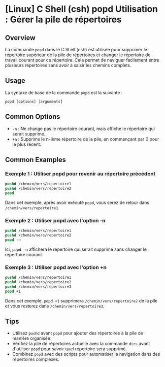 # [Linux] C Shell (csh) popd Utilisation : Gérer la pile de répertoires

## Overview
La commande `popd` dans le C Shell (csh) est utilisée pour supprimer le répertoire supérieur de la pile de répertoires et changer le répertoire de travail courant pour ce répertoire. Cela permet de naviguer facilement entre plusieurs répertoires sans avoir à saisir les chemins complets.

## Usage
La syntaxe de base de la commande `popd` est la suivante :

```
popd [options] [arguments]
```

## Common Options
- `-n` : Ne change pas le répertoire courant, mais affiche le répertoire qui serait supprimé.
- `+n` : Supprime le n-ième répertoire de la pile, en commençant par 0 pour le plus récent.

## Common Examples

### Exemple 1 : Utiliser popd pour revenir au répertoire précédent
```csh
pushd /chemin/vers/repertoire1
pushd /chemin/vers/repertoire2
popd
```
Dans cet exemple, après avoir exécuté `popd`, vous serez de retour dans `/chemin/vers/repertoire1`.

### Exemple 2 : Utiliser popd avec l'option -n
```csh
pushd /chemin/vers/repertoire1
pushd /chemin/vers/repertoire2
popd -n
```
Ici, `popd -n` affichera le répertoire qui serait supprimé sans changer le répertoire courant.

### Exemple 3 : Utiliser popd avec l'option +n
```csh
pushd /chemin/vers/repertoire1
pushd /chemin/vers/repertoire2
pushd /chemin/vers/repertoire3
popd +1
```
Dans cet exemple, `popd +1` supprimera `/chemin/vers/repertoire2` de la pile et vous resterez dans `/chemin/vers/repertoire3`.

## Tips
- Utilisez `pushd` avant `popd` pour ajouter des répertoires à la pile de manière organisée.
- Vérifiez la pile de répertoires actuelle avec la commande `dirs` avant d'utiliser `popd` pour savoir quel répertoire sera supprimé.
- Combinez `popd` avec des scripts pour automatiser la navigation dans des répertoires complexes.